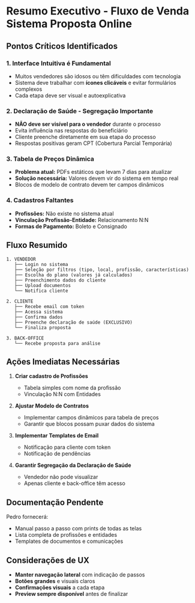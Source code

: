 # Resumo Executivo - Fluxo de Venda Sistema Proposta Online

## Pontos Críticos Identificados

### 1. Interface Intuitiva é Fundamental
- Muitos vendedores são idosos ou têm dificuldades com tecnologia
- Sistema deve trabalhar com **ícones clicáveis** e evitar formulários complexos
- Cada etapa deve ser visual e autoexplicativa

### 2. Declaração de Saúde - Segregação Importante
- **NÃO deve ser visível para o vendedor** durante o processo
- Evita influência nas respostas do beneficiário
- Cliente preenche diretamente em sua etapa do processo
- Respostas positivas geram CPT (Cobertura Parcial Temporária)

### 3. Tabela de Preços Dinâmica
- **Problema atual:** PDFs estáticos que levam 7 dias para atualizar
- **Solução necessária:** Valores devem vir do sistema em tempo real
- Blocos de modelo de contrato devem ter campos dinâmicos

### 4. Cadastros Faltantes
- **Profissões:** Não existe no sistema atual
- **Vinculação Profissão-Entidade:** Relacionamento N:N
- **Formas de Pagamento:** Boleto e Consignado

## Fluxo Resumido

```
1. VENDEDOR
   ├── Login no sistema
   ├── Seleção por filtros (tipo, local, profissão, características)
   ├── Escolha do plano (valores já calculados)
   ├── Preenchimento dados do cliente
   ├── Upload documentos
   └── Notifica cliente

2. CLIENTE
   ├── Recebe email com token
   ├── Acessa sistema
   ├── Confirma dados
   ├── Preenche declaração de saúde (EXCLUSIVO)
   └── Finaliza proposta

3. BACK-OFFICE
   └── Recebe proposta para análise
```

## Ações Imediatas Necessárias

1. **Criar cadastro de Profissões**
   - Tabela simples com nome da profissão
   - Vinculação N:N com Entidades

2. **Ajustar Modelo de Contratos**
   - Implementar campos dinâmicos para tabela de preços
   - Garantir que blocos possam puxar dados do sistema

3. **Implementar Templates de Email**
   - Notificação para cliente com token
   - Notificação de pendências

4. **Garantir Segregação da Declaração de Saúde**
   - Vendedor não pode visualizar
   - Apenas cliente e back-office têm acesso

## Documentação Pendente

Pedro fornecerá:
- Manual passo a passo com prints de todas as telas
- Lista completa de profissões e entidades
- Templates de documentos e comunicações

## Considerações de UX

- **Manter navegação lateral** com indicação de passos
- **Botões grandes** e visuais claros
- **Confirmações visuais** a cada etapa
- **Preview sempre disponível** antes de finalizar